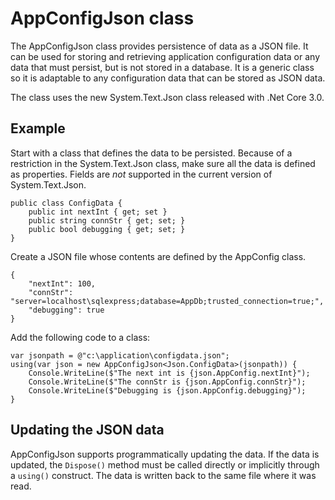 # AppConfigJson class

The AppConfigJson class provides persistence of data as a JSON file. It can be used for storing and retrieving application configuration data or any data that must persist, but is not stored in a database. It is a generic class so it is adaptable to any configuration data that can be stored as JSON data.

The class uses the new System.Text.Json class released with .Net Core 3.0.

## Example

Start with a class that defines the data to be persisted. Because of a restriction in the System.Text.Json class, make sure all the data is defined as properties. Fields are _not_ supported in the current version of System.Text.Json.

    public class ConfigData {
        public int nextInt { get; set }
        public string connStr { get; set; }
        public bool debugging { get; set; }
    }

Create a JSON file whose contents are defined by the AppConfig class.

    {
        "nextInt": 100,
        "connStr": "server=localhost\sqlexpress;database=AppDb;trusted_connection=true;",
        "debugging": true
    }

Add the following code to a class:

    var jsonpath = @"c:\application\configdata.json";
    using(var json = new AppConfigJson<Json.ConfigData>(jsonpath)) {
        Console.WriteLine($"The next int is {json.AppConfig.nextInt}");
        Console.WriteLine($"The connStr is {json.AppConfig.connStr}");
        Console.WriteLine($"Debugging is {json.AppConfig.debugging}");
    }

## Updating the JSON data

AppConfigJson supports programmatically updating the data. If the data is updated, the `Dispose()` method must be called directly or implicitly through a `using()` construct. The data is written back to the same file where it was read.
